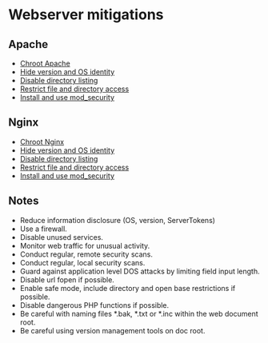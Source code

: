 # Webserver mitigations

## Apache

* [Chroot Apache](https://tymyrddin.github.io/webserver-mitigations/docs/apache/Chroot-Apache.html)
* [Hide version and OS identity](https://tymyrddin.github.io/webserver-mitigations/docs/apache/Hide-version-and-OS-identity.html)
* [Disable directory listing](https://tymyrddin.github.io/webserver-mitigations/docs/apache/Disable-directory-listing.html)
* [Restrict file and directory access](https://tymyrddin.github.io/webserver-mitigations/docs/apache/Restrict-file-and-directory-access.html)
* [Install and use mod_security](https://tymyrddin.github.io/webserver-mitigations/docs/apache/mod_security.html)

## Nginx

* [Chroot Nginx](https://tymyrddin.github.io/webserver-mitigations/docs/nginx/Chroot-Nginx.html)
* [Hide version and OS identity](https://tymyrddin.github.io/webserver-mitigations/docs/nginx/Hide-version-and-OS-identity.html)
* [Disable directory listing](https://tymyrddin.github.io/webserver-mitigations/docs/nginx/Disable-SSI-and-CGI-execution.html)
* [Restrict file and directory access](https://tymyrddin.github.io/webserver-mitigations/docs/nginx/Restrict-file-and-directory-access.html)
* [Install and use mod_security](https://tymyrddin.github.io/webserver-mitigations/docs/nginx/mod_security.html)

## Notes

* Reduce information disclosure (OS, version, ServerTokens)
* Use a firewall.
* Disable unused services.
* Monitor web traffic for unusual activity.
* Conduct regular, remote security scans.
* Conduct regular, local security scans.
* Guard against application level DOS attacks by limiting field input length.
* Disable url fopen if possible.
* Enable safe mode, include directory and open base restrictions if possible.
* Disable dangerous PHP functions if possible.
* Be careful with naming files *.bak, *.txt or *.inc within the web document root.
* Be careful using version management tools on doc root.